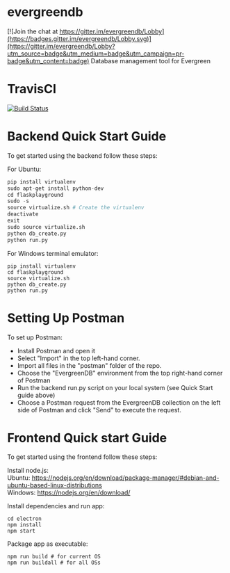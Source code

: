 # evergreendb

[![Join the chat at https://gitter.im/evergreendb/Lobby](https://badges.gitter.im/evergreendb/Lobby.svg)](https://gitter.im/evergreendb/Lobby?utm_source=badge&utm_medium=badge&utm_campaign=pr-badge&utm_content=badge)
Database management tool for Evergreen

# TravisCI

[![Build Status](https://travis-ci.org/mrmarkwell/evergreendb.svg?branch=develop)](https://travis-ci.org/mrmarkwell/evergreendb)

# Backend Quick Start Guide

To get started using the backend follow these steps:

For Ubuntu:
```python
pip install virtualenv
sudo apt-get install python-dev
cd flaskplayground
sudo -s
source virtualize.sh # Create the virtualenv
deactivate
exit
sudo source virtualize.sh
python db_create.py
python run.py
```

For Windows terminal emulator:
```
pip install virtualenv
cd flaskplayground
source virtualize.sh
python db_create.py
python run.py
```

# Setting Up Postman

To set up Postman:
- Install Postman and open it
- Select "Import" in the top left-hand corner.
- Import all files in the "postman" folder of the repo.
- Choose the "EvergreenDB" environment from the top right-hand corner of Postman
- Run the backend run.py script on your local system (see Quick Start guide above)
- Choose a Postman request from the EvergreenDB collection on the left side of Postman and click "Send" to execute the request.

# Frontend Quick start Guide

To get started using the frontend follow these steps:

Install node.js:  
Ubuntu: https://nodejs.org/en/download/package-manager/#debian-and-ubuntu-based-linux-distributions  
Windows: https://nodejs.org/en/download/

Install dependencies and run app:  
```
cd electron
npm install
npm start
```

Package app as executable:
```
npm run build # for current OS
npm run buildall # for all OSs
```
